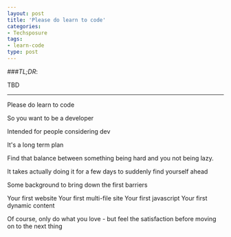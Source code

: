 ```yaml
---
layout: post
title: 'Please do learn to code'
categories:
- Techsposure
tags:
- learn-code
type: post
---
```


###*TL;DR*:

TBD

---

Please do learn to code

So you want to be a developer

Intended for people considering dev

It's a long term plan

Find that balance between something being hard and you not being lazy.

It takes actually doing it for a few days to suddenly find yourself ahead

Some background to bring down the first barriers

Your first website
Your first multi-file site
Your first javascript
Your first dynamic content

Of course, only do what you love - but feel the satisfaction before moving on to the next thing
